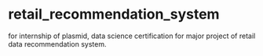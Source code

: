 # retail_recommendation_system
for internship of plasmid, data science certification for  major project of retail data recommendation system.
